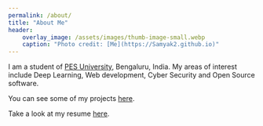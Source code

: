 ```yaml
---
permalink: /about/
title: "About Me"
header:
    overlay_image: /assets/images/thumb-image-small.webp
    caption: "Photo credit: [Me](https://Samyak2.github.io)"
---
```


I am a student of [PES University](https://www.pes.edu/), Bengaluru, India. My areas of interest include Deep Learning, Web development, Cyber Security and Open Source software.

You can see some of my projects [here](/projects).

Take a look at my resume [here](/assets/documents/Samyak_CV-v2.pdf).
